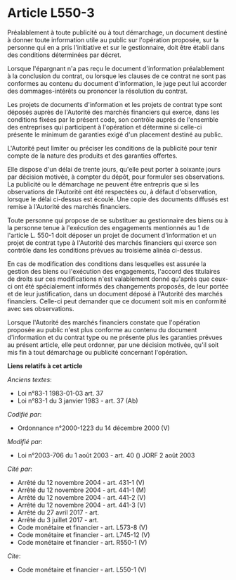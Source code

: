 # Article L550-3

Préalablement à toute publicité ou à tout démarchage, un document destiné à donner toute information utile au public sur
l'opération proposée, sur la personne qui en a pris l'initiative et sur le gestionnaire, doit être établi dans des conditions
déterminées par décret. 

Lorsque l'épargnant n'a pas reçu le document d'information préalablement à la conclusion du contrat, ou lorsque les clauses
de ce contrat ne sont pas conformes au contenu du document d'information, le juge peut lui accorder des dommages-intérêts ou
prononcer la résolution du contrat. 

Les projets de documents d'information et les projets de contrat type sont déposés auprès de l'Autorité des marchés
financiers qui exerce, dans les conditions fixées par le présent code, son contrôle auprès de l'ensemble des entreprises qui
participent à l'opération et détermine si celle-ci présente le minimum de garanties exigé d'un placement destiné au public. 

L'Autorité peut limiter ou préciser les conditions de la publicité pour tenir compte de la nature des produits et des
garanties offertes. 

Elle dispose d'un délai de trente jours, qu'elle peut porter à soixante jours par décision motivée, à compter du dépôt, pour
formuler ses observations. La publicité ou le démarchage ne peuvent être entrepris que si les observations de l'Autorité ont
été respectées ou, à défaut d'observation, lorsque le délai ci-dessus est écoulé. Une copie des documents diffusés est remise
à l'Autorité des marchés financiers. 

Toute personne qui propose de se substituer au gestionnaire des biens ou à la personne tenue à l'exécution des engagements
mentionnés au 1 de l'article L. 550-1 doit déposer un projet de document d'information et un projet de contrat type à
l'Autorité des marchés financiers qui exerce son contrôle dans les conditions prévues au troisième alinéa ci-dessus. 

En cas de modification des conditions dans lesquelles est assurée la gestion des biens ou l'exécution des engagements,
l'accord des titulaires de droits sur ces modifications n'est valablement donné qu'après que ceux-ci ont été spécialement
informés des changements proposés, de leur portée et de leur justification, dans un document déposé à l'Autorité des marchés
financiers. Celle-ci peut demander que ce document soit mis en conformité avec ses observations. 

Lorsque l'Autorité des marchés financiers constate que l'opération proposée au public n'est plus conforme au contenu du
document d'information et du contrat type ou ne présente plus les garanties prévues au présent article, elle peut ordonner,
par une décision motivée, qu'il soit mis fin à tout démarchage ou publicité concernant l'opération.

**Liens relatifs à cet article**

_Anciens textes_:

  - Loi n°83-1 1983-01-03 art. 37
  - Loi n°83-1 du 3 janvier 1983 - art. 37 (Ab)

_Codifié par_:

  - Ordonnance n°2000-1223 du 14 décembre 2000 (V)

_Modifié par_:

  - Loi n°2003-706 du 1 août 2003 - art. 40 () JORF 2 août 2003

_Cité par_:

  - Arrêté du 12 novembre 2004 - art. 431-1 (V)
  - Arrêté du 12 novembre 2004 - art. 441-1 (M)
  - Arrêté du 12 novembre 2004 - art. 441-2 (V)
  - Arrêté du 12 novembre 2004 - art. 441-3 (V)
  - Arrêté du 27 avril 2017 - art.
  - Arrêté du 3 juillet 2017 - art.
  - Code monétaire et financier - art. L573-8 (V)
  - Code monétaire et financier - art. L745-12 (V)
  - Code monétaire et financier - art. R550-1 (V)

_Cite_:

  - Code monétaire et financier - art. L550-1 (V)
